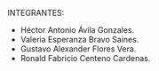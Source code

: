 INTEGRANTES:

- Héctor Antonio Ávila Gonzales.
-  Valeria Esperanza Bravo Saines.
-  Gustavo Alexander  Flores Vera.
-  Ronald Fabricio Centeno Cardenas.
